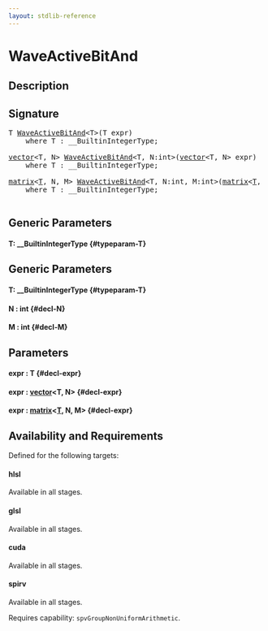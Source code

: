 ```yaml
---
layout: stdlib-reference
---
```


# WaveActiveBitAnd

## Description





## Signature 

<pre>
<span class="code_type">T</span> <a href="/stdlib-reference/global-decls/WaveActiveBitAnd">WaveActiveBitAnd</a>&lt;<span class="code_type">T</span>&gt;(<span class="code_type">T</span> <span class='code_param'>expr</span>)
    <span class='code_keyword'>where</span> <span class="code_type">T</span> : __BuiltinIntegerType;

<a href="/stdlib-reference/types/vector/index" class="code_type">vector</a>&lt;<span class="code_type">T</span>, N&gt; <a href="/stdlib-reference/global-decls/WaveActiveBitAnd">WaveActiveBitAnd</a>&lt;<span class="code_type">T</span>, N:<span class="code_keyword">int</span>&gt;(<a href="/stdlib-reference/types/vector/index" class="code_type">vector</a>&lt;<span class="code_type">T</span>, N&gt; <span class='code_param'>expr</span>)
    <span class='code_keyword'>where</span> <span class="code_type">T</span> : __BuiltinIntegerType;

<a href="/stdlib-reference/types/matrix/index" class="code_type">matrix</a>&lt;<a href="/stdlib-reference/types/matrix/T" class="code_type">T</a>, N, M&gt; <a href="/stdlib-reference/global-decls/WaveActiveBitAnd">WaveActiveBitAnd</a>&lt;<span class="code_type">T</span>, N:<span class="code_keyword">int</span>, M:<span class="code_keyword">int</span>&gt;(<a href="/stdlib-reference/types/matrix/index" class="code_type">matrix</a>&lt;<a href="/stdlib-reference/types/matrix/T" class="code_type">T</a>, N, M&gt; <span class='code_param'>expr</span>)
    <span class='code_keyword'>where</span> <span class="code_type">T</span> : __BuiltinIntegerType;

</pre>

## Generic Parameters

#### T: \_\_BuiltinIntegerType {#typeparam-T}

## Generic Parameters

#### T: \_\_BuiltinIntegerType {#typeparam-T}
#### N  : int {#decl-N}
#### M  : int {#decl-M}

## Parameters

#### expr  : T {#decl-expr}
#### expr  : [vector](/stdlib-reference/types/vector/index)\<T, N\> {#decl-expr}
#### expr  : [matrix](/stdlib-reference/types/matrix/index)\<[T](/stdlib-reference/types/matrix/T), N, M\> {#decl-expr}

## Availability and Requirements

Defined for the following targets:

#### hlsl
Available in all stages.

#### glsl
Available in all stages.

#### cuda
Available in all stages.

#### spirv
Available in all stages.

Requires capability: `spvGroupNonUniformArithmetic`.



